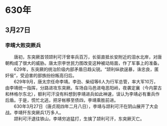 # 630年
## 3月27日
### 李靖大败突厥兵
　　唐初，东突厥首领颉利可汗曾率兵百万，长驱直抵长安附近的泪水北岸，对唐朝构成了很大的威胁。唐太宗李世民力图改变这种被动局面，作了军事上的准备。<br>　　629年，东突厥的统治阶级内部矛盾日趋尖锐。“颉利纵欲逞暴，诛忠良，匿奸佞”，受迫害的部族纷纷叛高归后。<br>　　629年9月，唐太宗任命李靖。李劲、柴绍等6人为行军总管，率大军10万，由李靖统一指挥，分路进攻东突厥。车场自马邑进电恶阳岭，夜袭定襄（今内蒙古和林格尔东北），额利可汗没有料想到李靖进兵如此神速，误认为李靖必有重兵作后盾。于是，慌忙北逃，把牙帐移至债四，李靖乘胜前进。<br>　　630年3月27日（唐贞观四年二月八日），李靖与颉利可汗在阴山展开了大会战。李靖歼东突厥兵1万多人。<br>　　颉利可汗退往铁山，李靖穷追猛打，生擒了颉利可汗，东突厥灭亡。
<comment/>